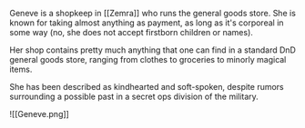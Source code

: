 Geneve is a shopkeep in [[Zemra]] who runs the general goods store. She is known for taking almost anything as payment, as long as it's corporeal in some way (no, she does not accept firstborn children or names).

Her shop contains pretty much anything that one can find in a standard DnD general goods store, ranging from clothes to groceries to minorly magical items.

She has been described as kindhearted and soft-spoken, despite rumors surrounding a possible past in a secret ops division of the military.

![[Geneve.png]]